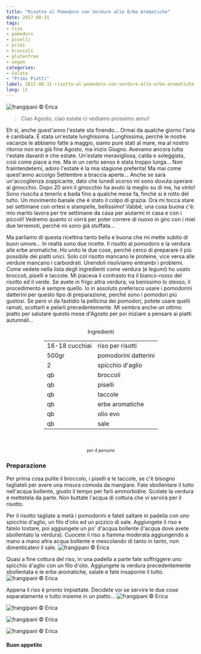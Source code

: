 ```yaml
---
title: "Risotto al Pomodoro con Verdure alle Erbe Aromatiche"
date: 2017-08-31
tags:
- riso 
- pomodoro 
- piselli 
- primi
- broccoli 
- glutenfree
- vegan
categories:
- Salato
- "Primi Piatti"
label: 2017-08-31-risotto-al-pomodoro-con-verdure-alle-erbe-aromatiche
lang: it
---
```

![](header.jpg "frangipani © Erica")

> Ciao Agosto, ciao estate ci vediamo prossimo anno!

Eh si, anche quest'anno l'estate sta finendo... Ormai da qualche giorno l'aria è cambiata. É stata un'estate lunghissima. Lunghissima, perché le nostre vacanze le abbiamo fatte a maggio, siamo pure stati al mare, ma al nostro ritorno non era già fine Agosto, ma inizio Giugno. Avevamo ancora tutta l'estate davanti e che estate. Un'estate meravigliosa, calda e soleggiata, così come piace a me. Ma in un certo senso è stata troppo lunga... Non fraintendetemi, adoro l'estate è la mia stagione preferita! Ma mai come quest'anno accolgo Settembre a braccia aperte... Anche se sarà un'accoglienza zoppicante, dato che lunedì scorso mi sono dovuta operare al ginocchio. Dopo 20 anni il ginocchio ha avuto la meglio su di me, ha vinto! Sono riuscita a tenerlo a bada fino a qualche mese fa, finché si è rotto del tutto. Un movimento banale che è stato il colpo di grazia. Ora mi tocca stare sei settimane con ortesi e stampelle, bellissimo! Vabbé, una cosa buona c'è: mio marito lavora per tre settimane da casa per aiutarmi in casa e con i piccoli! Vedremo quanto ci vorrà per poter correre di nuovo in giro con i miei due terremoti, perché mi sono già stuffata... 

Ma parliamo di questa ricettina tanto bella e buona che mi mette subito di buon umore... In realtà sono due ricette. Il risotto al pomodoro e la verdura alle erbe aromatiche. Ho unito le due cose, perché cerco di preparare il più possibile dei piatti unici. Solo col risotto mancano le proteine, vice versa alle verdure mancano i carboidrati. Unendoli risolviamo entrambi i problemi. Come vedete nella lista degli ingredienti come verdura (e legumi) ho usato broccoli, piselli e taccole. Mi piaceva il contrasto tra il bianco-rosso del risotto ed il verde. Se avete in frigo altra verdura, va benissimo lo stesso, il procedimento è sempre quello. Io in assoluto preferisco usare i pomodorini datterini per questo tipo di preparazione, perché sono i pomodori più gustosi. Se però vi da fastidio la pellicina dei pomodori, potete usare quelli ramati, scottarli e pelarli precedentemente. Mi sembra anche un ottimo piatto per salutare questo mese d'Agosto per poi iniziare a pensare ai piatti autunnali...

<div id="wrapper" style="text-align: center">
  <div id="yourdiv" style="display: inline-block;">
    <div class="ingredients">
      <div class="ingredients-title">Ingredienti</div>
      <table>
        <tbody>
          <tr>
            <td>16-18 cucchiai</td>
            <td>riso per risotti</td>
          </tr>
          <tr>
            <td>500gr</td>
            <td>pomodorini datterini</td>
          </tr>
          <tr>
            <td>2</td>
            <td>spicchio d'aglio</td>
          </tr>
          <tr>
            <td>qb</td>
            <td>broccoli</td>
          </tr>
          <tr>
             <td>qb</td>
            <td>piselli</td>
          </tr>
          <tr>
            <td>qb</td>
            <td>taccole</td>
          </tr>
          <tr>
            <td>qb</td>
            <td>erbe aromatiche</td>
          </tr>
          <tr> 
            <td>qb</td>
            <td>olio evo</td>
          </tr>
          <tr>
            <td>qb</td>
            <td>sale</td>
          </tr>
        </tbody>
      </table>
      <br></br>
      <i class="pull-right" style="font-size: 80%;">per 4 persone</i>
    </div>
  </div>
</div>


<h3>
  <font color="grey">
    <i class="fa-solid fa-gears"></i>
  </font> Preparazione
</h3>

Per prima cosa pulite il broccolo, i piselli e le taccole, se c'è bisogno tagliateli per avere una misura comoda da mangiare. Fate sbollentare il tutto nell'acqua bollente, giusto il tempo per farli ammorbidire. Scolate la verdura e mettetela da parte. Non buttate l'acqua di cottura che vi servirà per il risotto.

Per il risotto tagliate a metà i pomodorini e fateli saltare in padella con uno spicchio d'aglio, un filo d'olio ed un pizzico di sale. Aggiungete il riso e fatelo tostare, poi aggiungete un po' d'acqua bollente (l'acqua dove avete sbollentato la verdura). Cuocete il riso a fiamma moderata aggiungendo a mano a mano altra acqua bollente  e mescolando di tanto in tanto, non dimenticatevi il sale. 
![](padella.jpg "frangipani © Erica")

Quasi a fine cottura del riso, in una padella a parte fate soffriggere uno spicchio d'aglio con un filo d'olio. Aggiungete la verdura precedentemente sbollentata e le erbe aromatiche, salate e fate insaporire il tutto.
![](verdura.jpg "frangipani © Erica")

Appena il riso è pronto impiattate. Decidete voi se servire le due cose separatamente o tutto insieme in un piatto...
![](risultato1.jpg "frangipani © Erica")

![](risultato2.jpg "frangipani © Erica")

![](risultato3.jpg "frangipani © Erica")

![](risultato4.jpg "frangipani © Erica")

<h4>Buon appetito
  <font color="red">
    <i class="fa-regular fa-face-smile"></i>
  </font>
</h4>
